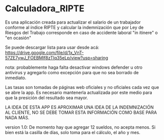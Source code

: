 # Calculadora_RIPTE
Es una aplicación creada para actualizar el salario de un trabajador conforme al índice RIPTE y
calcular la indemnización que por Ley de Riesgos del Trabajo corresponde en caso de accidente laboral "in itinere" o "en ocasión"

Se puede descargar lista para usar desde acá:
https://drive.google.com/file/d/1x_VnT-57ZE7ywJ_FOEBMlf8zTIq35eLp/view?usp=sharing

nota: probablemente haga falta desactivar windows defender u otro antivirus y agregarlo como excepción para que no sea borrado de inmediato.


Las tasas son tomadas de páginas web oficiales y no oficiales cada vez que se abre la app.
Es necesario mantenerla actualizada por este medio para que la presición del resultado sea mayor.

LA IDEA DE ESTA APP ES APROXIMAR UNA IDEA DE LA INDEMNIZACIÓN AL CLIENTE, NO SE DEBE TOMAR ESTA INFORMACIÓN COMO BASE PARA NADA MÁS.


version 1.0:
De momento hay que agregar 12 sueldos, no acepta menos.
Si bien está la casilla de días, solo toma para el cálculo, el año y mes.
